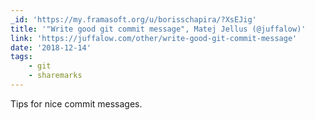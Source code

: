 ```yaml
---
_id: 'https://my.framasoft.org/u/borisschapira/?XsEJig'
title: '"Write good git commit message", Matej Jellus (@juffalow)'
link: 'https://juffalow.com/other/write-good-git-commit-message'
date: '2018-12-14'
tags:
    - git
    - sharemarks
---
```


<div class="markdown"><p>Tips for nice commit messages.
</p></div>
